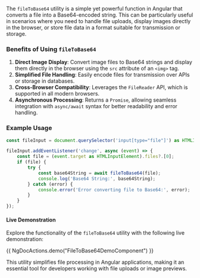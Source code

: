 The `fileToBase64` utility is a simple yet powerful function in Angular that converts a file into a Base64-encoded string. This can be particularly useful in scenarios where you need to handle file uploads, display images directly in the browser, or store file data in a format suitable for transmission or storage.


### Benefits of Using `fileToBase64`

1. **Direct Image Display**: Convert image files to Base64 strings and display them directly in the browser using the `src` attribute of an `<img>` tag.
2. **Simplified File Handling**: Easily encode files for transmission over APIs or storage in databases.
3. **Cross-Browser Compatibility**: Leverages the `FileReader` API, which is supported in all modern browsers.
4. **Asynchronous Processing**: Returns a `Promise`, allowing seamless integration with `async/await` syntax for better readability and error handling.

### Example Usage

```typescript
const fileInput = document.querySelector('input[type="file"]') as HTMLInputElement;

fileInput.addEventListener('change', async (event) => {
    const file = (event.target as HTMLInputElement).files?.[0];
    if (file) {
        try {
            const base64String = await fileToBase64(file);
            console.log('Base64 String:', base64String);
        } catch (error) {
            console.error('Error converting file to Base64:', error);
        }
    }
});
```

#### Live Demonstration
Explore the functionality of the `fileToBase64` utility with the following live demonstration:

{{ NgDocActions.demo("FileToBase64DemoComponent") }}


This utility simplifies file processing in Angular applications, making it an essential tool for developers working with file uploads or image previews.